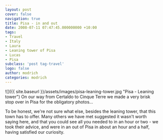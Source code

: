 ```yaml
---
layout: post
cover: false
navigation: true
title: Pisa - in and out
date: 2008-07-11 07:47:45.000000000 +10:00
tags: 
- Travel
- Italy
- Laura
- Leaning tower of Pisa
- Lucas
- Pisa
subclass: 'post tag-travel'
logo: false
author: modrich
categories: modrich
---
```

![]({{ site.baseurl }}/assets/images/pisa-leaning-tower.jpg "Pisa - Leaning tower")
On our way from Certaldo to Cinque Terre we made a very brisk stop over in Pisa for the obligatory photos...

To be honest, we're not sure what else, besides the leaning tower, that this town has to offer. Many others we have met suggested it wasn't worth saying here, and that you could see all you needed to in an hour or two - we took their advice, and were in an out of Pisa in about an hour and a half, having satisfied our curiosity.

